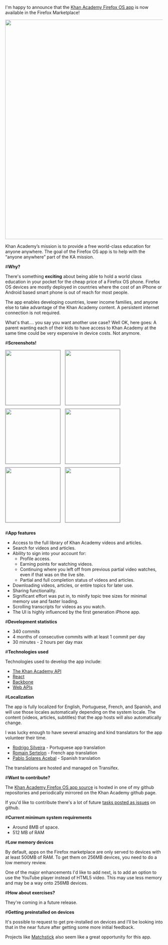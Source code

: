 I'm happy to announce that the [Khan Academy Firefox OS app](https://marketplace.firefox.com/app/khan-academy) is now available in the Firefox Marketplace!

<img src="http://www.brianbondy.com/static/img/blogpost_169/fox.png#2" style="width:700px">

Khan Academy’s mission is to provide a free world-class education for anyone anywhere.
The goal of the Firefox OS app is to help with the “anyone anywhere” part of the KA mission.


#**Why?**

There's something **exciting** about being able to hold a world class education in your pocket for the cheap price of a Firefox OS phone.  Firefox OS devices are mostly deployed in countries where the cost of an iPhone or Android based smart phone is out of reach for most people.

The app enables developing countries, lower income families, and anyone else to take advantage of the Khan Academy content.
A persistent internet connection is not required.

What's that.... you say you want another use case? Well OK, here goes: A parent wanting each of their kids to have access to Khan Academy at the same time could be very expensive in device costs.  Not anymore. 

#**Screenshots!**

<img src="http://www.brianbondy.com/static/img/blogpost_169/1.png" style="border: 1px solid #999; margin-right: 10px; margin-bottom: 10px; width: 175px">
<img src="http://www.brianbondy.com/static/img/blogpost_169/2.png" style="border: 1px solid #999; margin-right: 10px;margin-bottom: 10px; width: 175px">
<img src="http://www.brianbondy.com/static/img/blogpost_169/4.png" style="border: 1px solid #999; margin-right: 10px;margin-bottom: 10px; width: 175px">
<img src="http://www.brianbondy.com/static/img/blogpost_169/5.png" style="border: 1px solid #999; margin-right: 10px;margin-bottom: 10px; width: 175px">
<img src="http://www.brianbondy.com/static/img/blogpost_169/6.png" style="border: 1px solid #999; margin-right: 10px;margin-bottom: 10px; width: 175px">
<img src="http://www.brianbondy.com/static/img/blogpost_169/3.png" style="border: 1px solid #999; margin-right: 10px;margin-bottom: 10px; height: 175px">

#**App features**

- Access to the full library of Khan Academy videos and articles.
- Search for videos and articles.
- Ability to sign into your account for:
  - Profile access.
  - Earning points for watching videos.
  - Continuing where you left off from previous partial video watches, even if that was on the live site.
  - Partial and full completion status of videos and articles.
- Downloading videos, articles, or entire topics for later use.
- Sharing functionality.
- Significant effort was put in, to minify topic tree sizes for minimal memory use and faster loading.
- Scrolling transcripts for videos as you watch.
- The UI is highly influenced by the first generation iPhone app.

#**Development statistics**

- 340 commits
- 4 months of consecutive commits with at least 1 commit per day
- 30 minutes - 2 hours per day max

#**Technologies used**

Technologies used to develop the app include:

- [The Khan Academy API](http://api-explorer.khanacademy.org/)
- [React](http://facebook.github.io/react/)
- [Backbone](http://backbonejs.org/)
- [Web APIs](https://wiki.mozilla.org/WebAPI)


#**Localization**

The app is fully localized for English, Portuguese, French, and Spanish, and will use those locales automatically depending on the system locale.
The content (videos, articles, subtitles) that the app hosts will also automatically change.

I was lucky enough to have several amazing and kind translators for the app volunteer their time.

- [Rodrigo Silveira](http://blog.rodms.com) - Portuguese app translation
- [Romain Sertelon](https://www.bluepyth.fr/) - French app translation
- [Pablo Solares Acebal]( http://pablo.edicionescamelot.com) - Spanish translation


The translations are hosted and managed on Transifex.

#**Want to contribute?**

The [Khan Academy Firefox OS app source](https://github.com/bbondy/khan-academy-fxos) is hosted in one of my github repositories and periodically mirrored on the Khan Academy github page.

If you'd like to contribute there's a lot of future [tasks posted as issues](https://github.com/bbondy/khan-academy-fxos/issues) on github.


#**Current minimum system requirements**

- Around 8MB of space.
- 512 MB of RAM

#**Low memory devices**

By default, apps on the Firefox marketplace are only served to devices with at least 500MB of RAM.  To get them on 256MB devices, you need to do a low memory review.

One of the major enhancements I'd like to add next, is to add an option to use the YouTube player instead of HTML5 video.
This may use less memory and may be a way onto 256MB devices.

#**How about exercises?**

They're coming in a future release.

#**Getting preinstalled on devices**

It's possible to request to get pre-installed on devices and I'll be looking into that in the near future after getting some more initial feedback.

Projects like [Matchstick](https://www.kickstarter.com/projects/matchstick/matchstick-the-streaming-stick-built-on-firefox-os) also seem like a great opportunity for this app.
